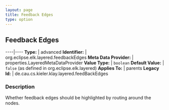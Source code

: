 ```yaml
---
layout: page
title: Feedback Edges
type: option
---
```

## Feedback Edges

----|----
**Type:** | advanced
**Identifier:** | org.eclipse.elk.layered.feedbackEdges
**Meta Data Provider:** | properties.LayeredMetaDataProvider
**Value Type:** | `boolean`
**Default Value:** | `false` (as defined in org.eclipse.elk.layered)
**Applies To:** | parents
**Legacy Id:** | de.cau.cs.kieler.klay.layered.feedBackEdges

### Description

Whether feedback edges should be highlighted by routing around the nodes.
